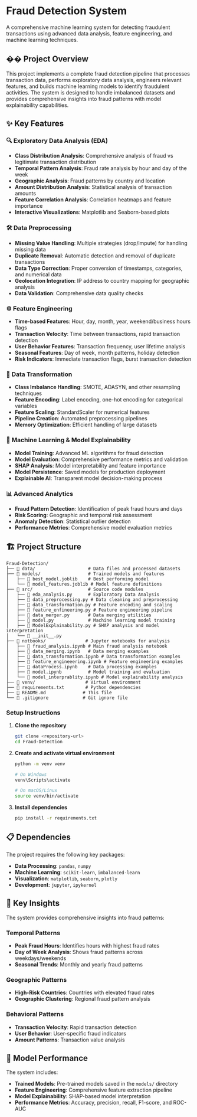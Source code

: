 # Fraud Detection System

A comprehensive machine learning system for detecting fraudulent transactions using advanced data analysis, feature engineering, and machine learning techniques.

## �� Project Overview

This project implements a complete fraud detection pipeline that processes transaction data, performs exploratory data analysis, engineers relevant features, and builds machine learning models to identify fraudulent activities. The system is designed to handle imbalanced datasets and provides comprehensive insights into fraud patterns with model explainability capabilities.

## ✨ Key Features

### 🔍 **Exploratory Data Analysis (EDA)**
- **Class Distribution Analysis**: Comprehensive analysis of fraud vs legitimate transaction distribution
- **Temporal Pattern Analysis**: Fraud rate analysis by hour and day of the week
- **Geographic Analysis**: Fraud patterns by country and location
- **Amount Distribution Analysis**: Statistical analysis of transaction amounts
- **Feature Correlation Analysis**: Correlation heatmaps and feature importance
- **Interactive Visualizations**: Matplotlib and Seaborn-based plots

### 🛠️ **Data Preprocessing**
- **Missing Value Handling**: Multiple strategies (drop/impute) for handling missing data
- **Duplicate Removal**: Automatic detection and removal of duplicate transactions
- **Data Type Correction**: Proper conversion of timestamps, categories, and numerical data
- **Geolocation Integration**: IP address to country mapping for geographic analysis
- **Data Validation**: Comprehensive data quality checks

### ⚙️ **Feature Engineering**
- **Time-based Features**: Hour, day, month, year, weekend/business hours flags
- **Transaction Velocity**: Time between transactions, rapid transaction detection
- **User Behavior Features**: Transaction frequency, user lifetime analysis
- **Seasonal Features**: Day of week, month patterns, holiday detection
- **Risk Indicators**: Immediate transaction flags, burst transaction detection

### 🔄 **Data Transformation**
- **Class Imbalance Handling**: SMOTE, ADASYN, and other resampling techniques
- **Feature Encoding**: Label encoding, one-hot encoding for categorical variables
- **Feature Scaling**: StandardScaler for numerical features
- **Pipeline Creation**: Automated preprocessing pipelines
- **Memory Optimization**: Efficient handling of large datasets

### 🤖 **Machine Learning & Model Explainability**
- **Model Training**: Advanced ML algorithms for fraud detection
- **Model Evaluation**: Comprehensive performance metrics and validation
- **SHAP Analysis**: Model interpretability and feature importance
- **Model Persistence**: Saved models for production deployment
- **Explainable AI**: Transparent model decision-making process

### 📊 **Advanced Analytics**
- **Fraud Pattern Detection**: Identification of peak fraud hours and days
- **Risk Scoring**: Geographic and temporal risk assessment
- **Anomaly Detection**: Statistical outlier detection
- **Performance Metrics**: Comprehensive model evaluation metrics

## 🏗️ Project Structure

```
Fraud-Detection/
├── 📁 data/                    # Data files and processed datasets
├── 📁 models/                  # Trained models and features
│   ├── 📄 best_model.joblib    # Best performing model
│   └── 📄 model_features.joblib # Model feature definitions
├── 📁 src/                     # Source code modules
│   ├── 📄 eda_analysis.py      # Exploratory Data Analysis
│   ├── 📄 data_preprocessing.py # Data cleaning and preprocessing
│   ├── 📄 data_transformation.py # Feature encoding and scaling
│   ├── 📄 feature_enfineering.py # Feature engineering pipeline
│   ├── 📄 data_merger.py       # Data merging utilities
│   ├── 📄 model.py             # Machine learning model training
│   ├── 📄 ModelExplainability.py # SHAP analysis and model interpretation
│   └── 📄 __init__.py
├── 📁 notbooks/               # Jupyter notebooks for analysis
│   ├── 📄 fraud_analysis.ipynb # Main fraud analysis notebook
│   ├── 📄 data_merging.ipynb   # Data merging examples
│   ├── 📄 data_transformation.ipynb # Data transformation examples
│   ├── 📄 feature_engineeering.ipynb # Feature engineering examples
│   ├── 📄 dataProcess.ipynb    # Data processing examples
│   ├── 📄 model.ipynb          # Model training and evaluation
│   └── 📄 model_interprablity.ipynb # Model explainability analysis
├── 📁 venv/                   # Virtual environment
├── 📄 requirements.txt        # Python dependencies
├── 📄 README.md              # This file
└── 📄 .gitignore             # Git ignore file
```


### Setup Instructions

1. **Clone the repository**
   ```bash
   git clone <repository-url>
   cd Fraud-Detection
   ```

2. **Create and activate virtual environment**
   ```bash
   python -m venv venv
   
   # On Windows
   venv\Scripts\activate
   
   # On macOS/Linux
   source venv/bin/activate
   ```

3. **Install dependencies**
   ```bash
   pip install -r requirements.txt
   ```

## 📋 Dependencies

The project requires the following key packages:

- **Data Processing**: `pandas`, `numpy`
- **Machine Learning**: `scikit-learn`, `imbalanced-learn`
- **Visualization**: `matplotlib`, `seaborn`, `plotly`
- **Development**: `jupyter`, `ipykernel`

## 🎯 Key Insights

The system provides comprehensive insights into fraud patterns:

### Temporal Patterns
- **Peak Fraud Hours**: Identifies hours with highest fraud rates
- **Day of Week Analysis**: Shows fraud patterns across weekdays/weekends
- **Seasonal Trends**: Monthly and yearly fraud patterns

### Geographic Patterns
- **High-Risk Countries**: Countries with elevated fraud rates
- **Geographic Clustering**: Regional fraud pattern analysis

### Behavioral Patterns
- **Transaction Velocity**: Rapid transaction detection
- **User Behavior**: User-specific fraud indicators
- **Amount Patterns**: Transaction value analysis

## 🔧 Model Performance

The system includes:
- **Trained Models**: Pre-trained models saved in the `models/` directory
- **Feature Engineering**: Comprehensive feature extraction pipeline
- **Model Explainability**: SHAP-based model interpretation
- **Performance Metrics**: Accuracy, precision, recall, F1-score, and ROC-AUC

